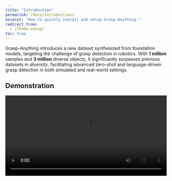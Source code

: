 ```yaml
---
title: "Introduction"
permalink: /docs/introduction/
excerpt: "How to quickly install and setup Grasp-Anything."
redirect_from:
  - /theme-setup/
toc: true
---
```


Grasp-Anything introduces a new dataset synthesized from foundation models, targeting the challenge of grasp detection in robotics. With **1 million** samples and **3 million** diverse objects, it significantly surpasses previous datasets in *diversity*, facilitating advanced zero-shot and language-driven grasp detection in both simulated and real-world settings.

## Demonstration
<video width="100%" controls>
  <source src="https://github.com/airvlab/grasp-anything/assets/140178004/7afc471e-385d-4aff-9940-a87fc3fe034e" type="video/mp4">
  Your browser does not support the video tag.
</video>

